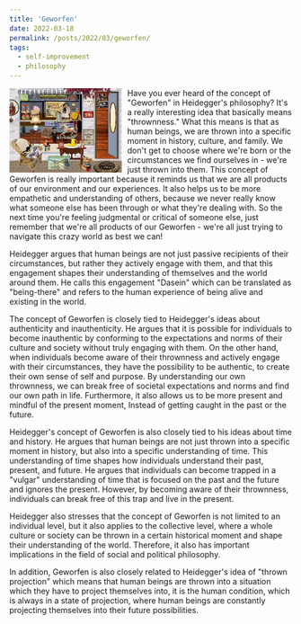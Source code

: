 ```yaml
---
title: 'Geworfen'
date: 2022-03-18
permalink: /posts/2022/03/geworfen/
tags:
  - self-improvement
  - philosophy
---
```


<img width="200" alt="antiques shop" src="/images/posts/geworfen.webp" style="float: left; margin-right: 10px;" /> Have you ever heard of the concept of "Geworfen" in Heidegger's philosophy? It's a really interesting idea that basically means "thrownness." What this means is that as human beings, we are thrown into a specific moment in history, culture, and family. We don't get to choose where we're born or the circumstances we find ourselves in - we're just thrown into them. This concept of Geworfen is really important because it reminds us that we are all products of our environment and our experiences. It also helps us to be more empathetic and understanding of others, because we never really know what someone else has been through or what they're dealing with. So the next time you're feeling judgmental or critical of someone else, just remember that we're all products of our Geworfen - we're all just trying to navigate this crazy world as best we can!

Heidegger argues that human beings are not just passive recipients of their circumstances, but rather they actively engage with them, and that this engagement shapes their understanding of themselves and the world around them. He calls this engagement "Dasein" which can be translated as "being-there" and refers to the human experience of being alive and existing in the world.

The concept of Geworfen is closely tied to Heidegger's ideas about authenticity and inauthenticity. He argues that it is possible for individuals to become inauthentic by conforming to the expectations and norms of their culture and society without truly engaging with them. On the other hand, when individuals become aware of their thrownness and actively engage with their circumstances, they have the possibility to be authentic, to create their own sense of self and purpose. By understanding our own thrownness, we can break free of societal expectations and norms and find our own path in life. Furthermore, it also allows us to be more present and mindful of the present moment, Instead of getting caught in the past or the future.

Heidegger's concept of Geworfen is also closely tied to his ideas about time and history. He argues that human beings are not just thrown into a specific moment in history, but also into a specific understanding of time. This understanding of time shapes how individuals understand their past, present, and future. He argues that individuals can become trapped in a "vulgar" understanding of time that is focused on the past and the future and ignores the present. However, by becoming aware of their thrownness, individuals can break free of this trap and live in the present.

Heidegger also stresses that the concept of Geworfen is not limited to an individual level, but it also applies to the collective level, where a whole culture or society can be thrown in a certain historical moment and shape their understanding of the world. Therefore, it also has important implications in the field of social and political philosophy.

In addition, Geworfen is also closely related to Heidegger's idea of "thrown projection" which means that human beings are thrown into a situation which they have to project themselves into, it is the human condition, which is always in a state of projection, where human beings are constantly projecting themselves into their future possibilities.
